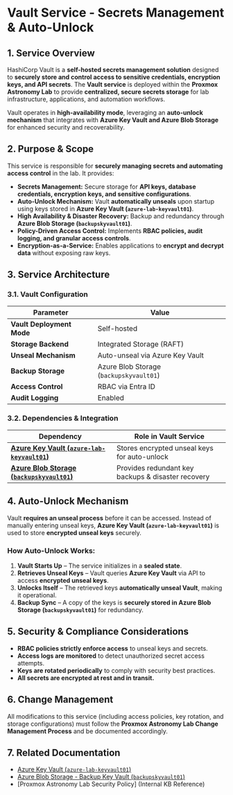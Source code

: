 # **Vault Service - Secrets Management & Auto-Unlock**

## **1. Service Overview**

HashiCorp Vault is a **self-hosted secrets management solution** designed to **securely store and control access to sensitive credentials, encryption keys, and API secrets**. The **Vault service** is deployed within the **Proxmox Astronomy Lab** to provide **centralized, secure secrets storage** for lab infrastructure, applications, and automation workflows.

Vault operates in **high-availability mode**, leveraging an **auto-unlock mechanism** that integrates with **Azure Key Vault and Azure Blob Storage** for enhanced security and recoverability.

## **2. Purpose & Scope**

This service is responsible for **securely managing secrets and automating access control** in the lab. It provides:

- **Secrets Management:** Secure storage for **API keys, database credentials, encryption keys, and sensitive configurations**.
- **Auto-Unlock Mechanism:** Vault **automatically unseals** upon startup using keys stored in **Azure Key Vault (`azure-lab-keyvault01`)**.
- **High Availability & Disaster Recovery:** Backup and redundancy through **Azure Blob Storage (`backupskyvault01`)**.
- **Policy-Driven Access Control:** Implements **RBAC policies, audit logging, and granular access controls**.
- **Encryption-as-a-Service:** Enables applications to **encrypt and decrypt data** without exposing raw keys.

## **3. Service Architecture**

### **3.1. Vault Configuration**

| Parameter                      | Value                           |
|--------------------------------|---------------------------------|
| **Vault Deployment Mode**       | Self-hosted                     |
| **Storage Backend**             | Integrated Storage (RAFT)       |
| **Unseal Mechanism**            | Auto-unseal via Azure Key Vault |
| **Backup Storage**              | Azure Blob Storage (`backupskyvault01`) |
| **Access Control**              | RBAC via Entra ID               |
| **Audit Logging**               | Enabled                         |

### **3.2. Dependencies & Integration**

| Dependency                     | Role in Vault Service           |
|--------------------------------|---------------------------------|
| **[Azure Key Vault (`azure-lab-keyvault01`)](../key-vaults/azure-key-vault-keyvault01.md)** | Stores encrypted unseal keys for auto-unlock |
| **[Azure Blob Storage (`backupskyvault01`)](../storage-services/azure-blob-keyvault01-backups.md)** | Provides redundant key backups & disaster recovery |

## **4. Auto-Unlock Mechanism**

Vault **requires an unseal process** before it can be accessed. Instead of manually entering unseal keys, **Azure Key Vault (`azure-lab-keyvault01`)** is used to store **encrypted unseal keys** securely.

### **How Auto-Unlock Works:**

1. **Vault Starts Up** – The service initializes in a **sealed state**.
2. **Retrieves Unseal Keys** – Vault queries **Azure Key Vault** via API to access **encrypted unseal keys**.
3. **Unlocks Itself** – The retrieved keys **automatically unseal Vault**, making it operational.
4. **Backup Sync** – A copy of the keys is **securely stored in Azure Blob Storage (`backupskyvault01`)** for redundancy.

## **5. Security & Compliance Considerations**

- **RBAC policies strictly enforce access** to unseal keys and secrets.
- **Access logs are monitored** to detect unauthorized secret access attempts.
- **Keys are rotated periodically** to comply with security best practices.
- **All secrets are encrypted at rest and in transit.**

## **6. Change Management**

All modifications to this service (including access policies, key rotation, and storage configurations) must follow the **Proxmox Astronomy Lab Change Management Process** and be documented accordingly.

## **7. Related Documentation**

- [Azure Key Vault (`azure-lab-keyvault01`)](../key-vaults/azure-key-vault-keyvault01.md)
- [Azure Blob Storage - Backup Key Vault (`backupskyvault01`)](../storage-services/azure-blob-keyvault01-backups.md)
- [Proxmox Astronomy Lab Security Policy] (Internal KB Reference)
